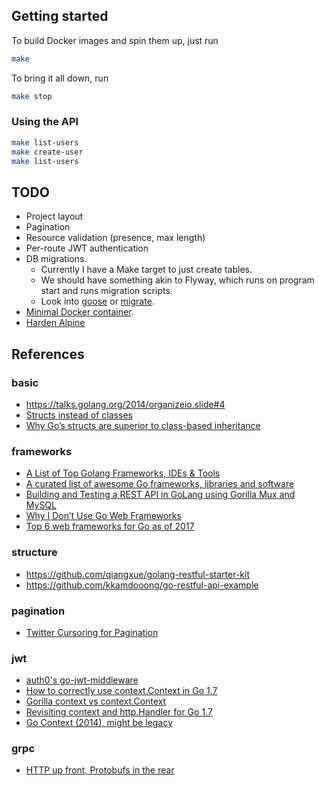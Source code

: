 ## Getting started
To build Docker images and spin them up, just run
```bash
make
```

To bring it all down, run
```bash
make stop
```

### Using the API
```bash
make list-users
make create-user
make list-users
```

## TODO
- Project layout
- Pagination
- Resource validation (presence, max length)
- Per-route JWT authentication
- DB migrations.
  - Currently I have a Make target to just create tables.
  - We should have something akin to Flyway, which runs on program start and runs migration scripts.
  - Look into [goose](https://github.com/pressly/goose) or [migrate](https://github.com/mattes/migrate).
- [Minimal Docker container](https://blog.codeship.com/building-minimal-docker-containers-for-go-applications/).
- [Harden Alpine](https://gist.github.com/jumanjiman/f9d3db977846c163df12)

## References
### basic
* https://talks.golang.org/2014/organizeio.slide#4
* [Structs instead of classes](https://golangbot.com/structs-instead-of-classes/)
* [Why Go’s structs are superior to class-based inheritance](https://medium.com/@simplyianm/why-gos-structs-are-superior-to-class-based-inheritance-b661ba897c67)

### frameworks
* [A List of Top Golang Frameworks, IDEs & Tools](https://blog.intelligentbee.com/2017/08/14/golang-guide-list-top-golang-frameworks-ides-tools/)
* [A curated list of awesome Go frameworks, libraries and software](https://github.com/avelino/awesome-go)
* [Building and Testing a REST API in GoLang using Gorilla Mux and MySQL](https://medium.com/@kelvinpfw/building-and-testing-a-rest-api-in-golang-using-gorilla-mux-and-mysql-1f0518818ff6)
* [Why I Don’t Use Go Web Frameworks](https://medium.com/code-zen/why-i-don-t-use-go-web-frameworks-1087e1facfa4)
* [Top 6 web frameworks for Go as of 2017](https://blog.usejournal.com/top-6-web-frameworks-for-go-as-of-2017-23270e059c4b)

### structure
* https://github.com/qiangxue/golang-restful-starter-kit
* https://github.com/kkamdooong/go-restful-api-example

### pagination
* [Twitter Cursoring for Pagination](https://developer.twitter.com/en/docs/basics/cursoring)

### jwt
* [auth0's go-jwt-middleware](https://github.com/auth0/go-jwt-middleware)
* [How to correctly use context.Context in Go 1.7](https://medium.com/@cep21/how-to-correctly-use-context-context-in-go-1-7-8f2c0fafdf39)
* [Gorilla context vs context.Context](https://github.com/gorilla/context/issues/32)
* [Revisiting context and http.Handler for Go 1.7](https://joeshaw.org/revisiting-context-and-http-handler-for-go-17/)
* [Go Context (2014), might be legacy](https://blog.golang.org/context)

### grpc
* [HTTP up front, Protobufs in the rear](https://github.com/harlow/go-micro-services)